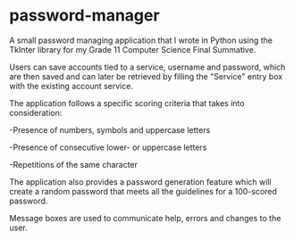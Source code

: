 # password-manager
A small password managing application that I wrote in Python using the TkInter library for my Grade 11 Computer Science Final Summative.

Users can save accounts tied to a service, username and password, which are then saved and can later be retrieved by filling the "Service" entry box with the existing account service.

The application follows a specific scoring criteria that takes into consideration:

  -Presence of numbers, symbols and uppercase letters
  
  -Presence of consecutive lower- or uppercase letters
  
  -Repetitions of the same character

The application also provides a password generation feature which will create a random password that meets all the guidelines for a 100-scored password.

Message boxes are used to communicate help, errors and changes to the user.

